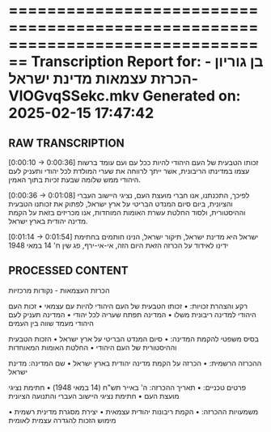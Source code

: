 ================================================================================
Transcription Report for: בן גוריון - הכרזת עצמאות מדינת ישראל-VlOGvqSSekc.mkv
Generated on: 2025-02-15 17:47:42
================================================================================

RAW TRANSCRIPTION
--------------------------------------------------------------------------------

[0:00:10 -> 0:00:36]
זכותו הטבעית של העם היהודי להיות ככל עם ועם עומד ברשות עצמו במדינתו הריבונית, אשר ייתך לרווחה את שערי המולדת לכל יהודי ותעניק לעם היהודי ממש שלומה שבעת זכיות בתוך האמין.

[0:00:36 -> 0:01:08]
לפיכך, התכנתנו, אנו חברי מועצת העם, נציגי היישוב העברי והציונית, ביום סיום המנדט הבריטי על ארץ ישראל, לפתוק את זכותנו הטבעית וההיסטורית, ולסוד החלטת עשרת האומות המוחדות, אנו מכריזים בזאת על הקמת מדינה יהודית בארץ ישראל.

[0:01:14 -> 0:01:54]
ישראל היא מדינת ישראל, תיקור ישראל, הנינו חותמים בחתימת ידינו לאידוד על הכרזה הזאת היום הזה, אי-אי-ירף, פג שין ח' 14 במאי 1948


PROCESSED CONTENT
--------------------------------------------------------------------------------

הכרזת העצמאות - נקודות מרכזיות

רקע והצהרת זכויות:
• זכותו הטבעית של העם היהודי להיות עם עצמאי
• זכות העם היהודי למדינה ריבונית משלו
• המדינה תפתח שעריה לכל יהודי
• המדינה תעניק לעם היהודי מעמד שווה בין העמים

בסיס משפטי להקמת המדינה:
• סיום המנדט הבריטי על ארץ ישראל
• הזכות הטבעית וההיסטורית של העם היהודי
• החלטת האומות המאוחדות

ההכרזה הרשמית:
• הכרזה על הקמת מדינה יהודית בארץ ישראל
• שם המדינה: מדינת ישראל

פרטים טכניים:
• תאריך ההכרזה: ה' באייר תש"ח (14 במאי 1948)
• חתימת נציגי מועצת העם
• חתימת נציגי היישוב העברי והתנועה הציונית

משמעויות ההכרזה:
• הקמת ריבונות יהודית עצמאית
• יצירת מסגרת מדינית רשמית
• מימוש הזכות להגדרה עצמית לאומית